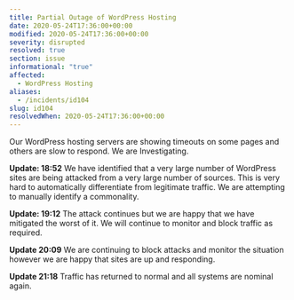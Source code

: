 ```yaml
---
title: Partial Outage of WordPress Hosting
date: 2020-05-24T17:36:00+00:00
modified: 2020-05-24T17:36:00+00:00
severity: disrupted
resolved: true
section: issue
informational: "true"
affected:
  - WordPress Hosting
aliases:
  - /incidents/id104
slug: id104
resolvedWhen: 2020-05-24T17:36:00+00:00
---
```


Our WordPress hosting servers are showing timeouts on some pages and others are slow to respond.  We are Investigating.

**Update: 18:52** We have identified that a very large number of WordPress sites are being attacked from a very large number of sources.  This is very hard to automatically differentiate from legitimate traffic.  We are attempting to manually identify a commonality.

**Update: 19:12** The attack continues but we are happy that we have mitigated the worst of it. We will continue to monitor and block traffic as required.

**Update 20:09** We are continuing to block attacks and monitor the situation however we are happy that sites are up and responding.

**Update 21:18** Traffic has returned to normal and all systems are nominal again.

